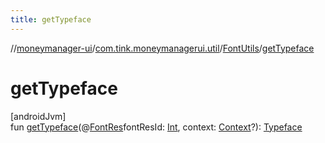 ```yaml
---
title: getTypeface
---
```

//[moneymanager-ui](../../../index.html)/[com.tink.moneymanagerui.util](../index.html)/[FontUtils](index.html)/[getTypeface](get-typeface.html)



# getTypeface



[androidJvm]\
fun [getTypeface](get-typeface.html)(@[FontRes](https://developer.android.com/reference/kotlin/androidx/annotation/FontRes.html)fontResId: [Int](https://kotlinlang.org/api/latest/jvm/stdlib/kotlin/-int/index.html), context: [Context](https://developer.android.com/reference/kotlin/android/content/Context.html)?): [Typeface](https://developer.android.com/reference/kotlin/android/graphics/Typeface.html)




